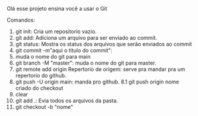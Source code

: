 Olá esse projeto ensina você a usar o Git

Comandos:
1. git init: Cria um repositorio vazio.
2. git add: Adiciona um arquivo para ser enviado ao commit.
3. git status: Mostra os status dos arquivos que serão enviados ao commit
4. git commit -m"aqui o titulo do commit":
5.   muda o nome do git para main
6. git branch -M "master": muda o nome do git para master.
7. git remote add origin Repertorio de origem: serve pra mandar pra um repertorio do github.
8. git push -U origin main: manda pro github.
8.1  git push origin nome criado do checkout
9. clear
10. git add .: Evia todos os arquivos da pasta.
11.  git checkout -b "nome"